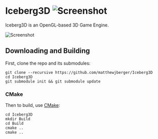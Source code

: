 # Iceberg3D ![Screenshot](http://imgur.com/6rQzfub.png)

Iceberg3D is an OpenGL-based 3D Game Engine.

![Screenshot](http://imgur.com/fGLzSfE.jpg)

## Downloading and Building

First, clone the repo and its submodules:

    git clone --recursive https://github.com/matthewjberger/Iceberg3D
    cd Iceberg3D
    git submodule init && git submodule update
    
### CMake
Then to build, use [CMake](https://cmake.org/):

    cd Iceberg3D
    mkdir Build
    cd Build
    cmake ..
    cmake ..
